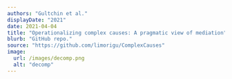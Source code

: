 ```yaml
---
authors: "Gultchin et al."
displayDate: "2021"
date: 2021-04-04
title: "Operationalizing complex causes: A pragmatic view of mediation"
blurb: "GitHub repo."
source: "https://github.com/limorigu/ComplexCauses"
image:
  url: /images/decomp.png
  alt: "decomp"
---
```


